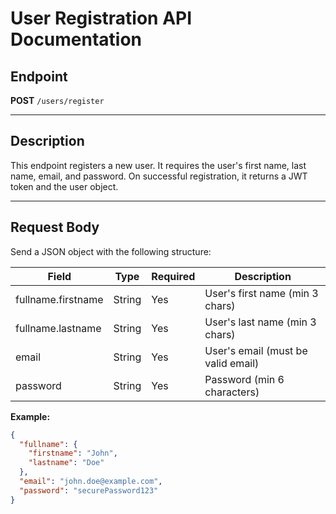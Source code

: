 # User Registration API Documentation

## Endpoint

**POST** `/users/register`

---

## Description

This endpoint registers a new user. It requires the user's first name, last name, email, and password. On successful registration, it returns a JWT token and the user object.

---

## Request Body

Send a JSON object with the following structure:

| Field                | Type   | Required | Description                        |
|----------------------|--------|----------|------------------------------------|
| fullname.firstname   | String | Yes      | User's first name (min 3 chars)    |
| fullname.lastname    | String | Yes      | User's last name (min 3 chars)     |
| email                | String | Yes      | User's email (must be valid email) |
| password             | String | Yes      | Password (min 6 characters)        |

**Example:**
```json
{
  "fullname": {
    "firstname": "John",
    "lastname": "Doe"
  },
  "email": "john.doe@example.com",
  "password": "securePassword123"
}